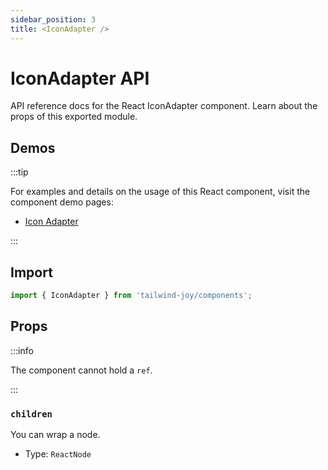 ```yaml
---
sidebar_position: 3
title: <IconAdapter />
---
```


# IconAdapter API

API reference docs for the React IconAdapter component. Learn about the props of this exported module.

## Demos

:::tip

For examples and details on the usage of this React component, visit the component demo pages:

- [Icon Adapter](../components/icon-adapter)

:::

## Import

```jsx
import { IconAdapter } from 'tailwind-joy/components';
```

## Props

:::info

The component cannot hold a `ref`.

:::

### `children`

You can wrap a node.

- Type: `ReactNode`
